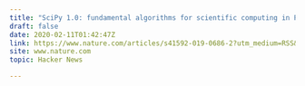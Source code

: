 ```yaml
---
title: "SciPy 1.0: fundamental algorithms for scientific computing in Python"
draft: false
date: 2020-02-11T01:42:47Z
link: https://www.nature.com/articles/s41592-019-0686-2?utm_medium=RSS&utm_source=hune
site: www.nature.com
topic: Hacker News  

---
```


